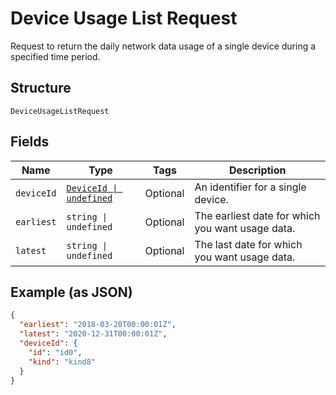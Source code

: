 
# Device Usage List Request

Request to return the daily network data usage of a single device during a specified time period.

## Structure

`DeviceUsageListRequest`

## Fields

| Name | Type | Tags | Description |
|  --- | --- | --- | --- |
| `deviceId` | [`DeviceId \| undefined`](../../doc/models/device-id.md) | Optional | An identifier for a single device. |
| `earliest` | `string \| undefined` | Optional | The earliest date for which you want usage data. |
| `latest` | `string \| undefined` | Optional | The last date for which you want usage data. |

## Example (as JSON)

```json
{
  "earliest": "2018-03-20T00:00:01Z",
  "latest": "2020-12-31T00:00:01Z",
  "deviceId": {
    "id": "id0",
    "kind": "kind8"
  }
}
```

